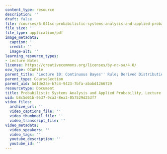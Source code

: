 ```yaml
---
content_type: resource
description: ''
draft: false
file: /courses/6-041sc-probabilistic-systems-analysis-and-applied-probability-fall-2013/b8c5d01b95379ca38ea3057529d253f7_MIT6_041SCF13_L10.pdf
file_size: ''
file_type: application/pdf
image_metadata:
  caption: ''
  credit: ''
  image-alt: ''
learning_resource_types:
- Lecture Notes
license: https://creativecommons.org/licenses/by-nc-sa/4.0/
ocw_type: OCWFile
parent_title: 'Lecture 10: Continuous Bayes'' Rule; Derived Distributions'
parent_type: CourseSection
parent_uid: 5d1de23e-b7c4-9423-7bfa-ababd1266729
resourcetype: Document
title: Probabilistic Systems Analysis and Applied Probability, Lecture 10
uid: b8c5d01b-9537-9ca3-8ea3-057529d253f7
video_files:
  archive_url: ''
  video_captions_file: ''
  video_thumbnail_file: ''
  video_transcript_file: ''
video_metadata:
  video_speakers: ''
  video_tags: ''
  youtube_description: ''
  youtube_id: ''
---
```

